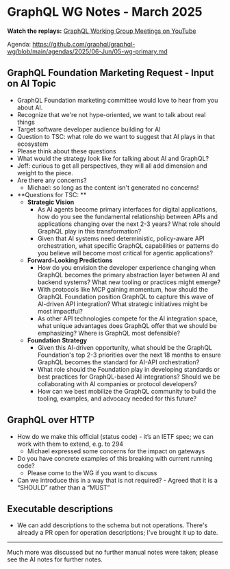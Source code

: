 # GraphQL WG Notes - March 2025

**Watch the replays:**
[GraphQL Working Group Meetings on YouTube](https://www.youtube.com/playlist?list=PLP1igyLx8foH30_sDnEZnxV_8pYW3SDtb)

Agenda:
https://github.com/graphql/graphql-wg/blob/main/agendas/2025/06-Jun/05-wg-primary.md

## GraphQL Foundation Marketing Request - Input on AI Topic

- GraphQL Foundation marketing committee would love to hear from you about AI.
- Recognize that we're not hype-oriented, we want to talk about real things
- Target software developer audience building for AI
- Question to TSC: what role do we want to suggest that AI plays in that
  ecosystem
- Please think about these questions
- What would the strategy look like for talking about AI and GraphQL?
- Jeff: curious to get all perspectives, they will all add dimension and weight
  to the piece.
- Are there any concerns?
  - Michael: so long as the content isn't generated no concerns!
- **Questions for TSC: **
  - **Strategic Vision**
    - As AI agents become primary interfaces for digital applications, how do
      you see the fundamental relationship between APIs and applications
      changing over the next 2-3 years? What role should GraphQL play in this
      transformation?
    - Given that AI systems need deterministic, policy-aware API orchestration,
      what specific GraphQL capabilities or patterns do you believe will become
      most critical for agentic applications?
  - **Forward-Looking Predictions**
    - How do you envision the developer experience changing when GraphQL becomes
      the primary abstraction layer between AI and backend systems? What new
      tooling or practices might emerge?
    - With protocols like MCP gaining momentum, how should the GraphQL
      Foundation position GraphQL to capture this wave of AI-driven API
      integration? What strategic initiatives might be most impactful?
    - As other API technologies compete for the AI integration space, what
      unique advantages does GraphQL offer that we should be emphasizing? Where
      is GraphQL most defensible?
  - **Foundation Strategy**
    - Given this AI-driven opportunity, what should be the GraphQL Foundation's
      top 2-3 priorities over the next 18 months to ensure GraphQL becomes the
      standard for AI-API orchestration?
    - What role should the Foundation play in developing standards or best
      practices for GraphQL-based AI integrations? Should we be collaborating
      with AI companies or protocol developers?
    - How can we best mobilize the GraphQL community to build the tooling,
      examples, and advocacy needed for this future?

## GraphQL over HTTP

- How do we make this official (status code) - it’s an IETF spec; we can work
  with them to extend, e.g. to 294
  - Michael expressed some concerns for the impact on gateways
- Do you have concrete examples of this breaking with current running code?
  - Please come to the WG if you want to discuss
- Can we introduce this in a way that is not required? - Agreed that it is a
  “SHOULD” rather than a “MUST”

## Executable descriptions

- We can add descriptions to the schema but not operations. There's already a PR
  open for operation descriptions; I've brought it up to date.

---

Much more was discussed but no further manual notes were taken; please see the
AI notes for further notes.
